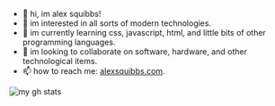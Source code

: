 - 👋 hi, im alex squibbs!
- 👀 im interested in all sorts of modern technologies.
- 🌱 im currently learning css, javascript, html, and little bits of other programming languages.
- 💞️ im looking to collaborate on software, hardware, and other technological items.
- 📫 how to reach me: [alexsquibbs.com](https://alexsquibbs.com/#contacts "home — alex squibbs").

![my gh stats](https://github-readme-stats.vercel.app/api?cache_seconds=7200&count_private=true&custom_title=my%20gh%20stats&hide_border=true&icon_color=0000ff&include_all_commits=true&ring_color=0000ff&show_icons=true&theme=transparent&title_color=0000ff&username=alexsquibbs)

